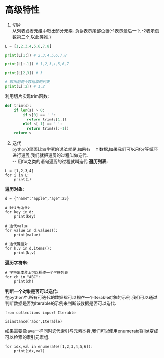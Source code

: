 # 高级特性  
1. 切片  
从列表或者元组中取出部分元素.
负数表示尾部位置(-1表示最后一个,-2表示倒数第二个,以此类推.)  
```python
L = [1,2,3,4,5,6,7,8]

print(L[1:]) # 2,3,4,5,6,7,8

print(L[:-1]) # 1,2,3,4,5,6,7

print(L[2,3]) # 3

# 取出前两个数组成的列表
print(L[:2]) # 1,2
```  
利用切片实现trim函数:  
```python
def trim(s):
    if len(s) > 0:
        if s[0] == ' ':
          return trim(s[1:])
        elif s[-1] == ' ':
          return trim(s[:-1])
    return s
```

2. 迭代  
python3里面比较学究的说法就是,如果有一个数据,如果我们可以用for等循环进行遍历,我们就把遍历的过程叫做迭代.  
-- 用for之类的语句遍历的过程就叫迭代
**遍历列表:**  
```
L = [1,2,3,4]
for i in L:
    print(i)
```
**遍历对象:**
```
d = {"name":"apple","age":25}

# 默认为迭代k
for key in d:
    print(key)

# 迭代value
for value in d.values():
    print(value)

# 迭代键值对
for k,v in d.items():
    print(k,v)
```
**遍历字符串:**   
```
# 字符串本质上可以视作一个字符列表
for ch in "ABC":
    print(ch)
```  
**判断一个对象是否可以迭代:**  
在python中,所有可迭代的数据都可以视作一个Iterable对象的示例.我们可以通过判断数据是否为Iterable的示例来判断该数据是否可以迭代.  
```
from collections import Iterable

isinstance('abc',Iterable)
```
如果需要像java一样同时迭代索引与元素本身,我们可以使用enumerate将list变成可以检索的索引元素组.  
```python3
for idx,val in enumerate([1,2,3,4,5,6]):
    print(idx,val)
```  